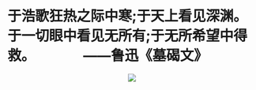 # 于浩歌狂热之际中寒;于天上看见深渊。于一切眼中看见无所有;于无所希望中得救。&emsp;&emsp; &emsp;  ——鲁迅《墓碣文》
<div align=center><img src="https://s1.ax1x.com/2020/09/23/wX2lY8.jpg"/></div>
